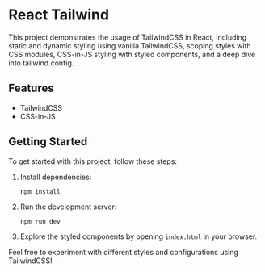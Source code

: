 # React Tailwind

This project demonstrates the usage of TailwindCSS in React, including static and dynamic styling using vanilla TailwindCSS, scoping styles with CSS modules, CSS-in-JS styling with styled components, and a deep dive into tailwind.config.

## Features

- TailwindCSS
- CSS-in-JS

## Getting Started

To get started with this project, follow these steps:

1. Install dependencies:
   ```
   npm install
   ```

2. Run the development server:
   ```
   npm run dev
   ```

3. Explore the styled components by opening `index.html` in your browser.

Feel free to experiment with different styles and configurations using TailwindCSS!
